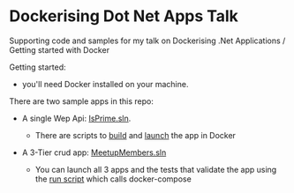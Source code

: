 # Dockerising Dot Net Apps Talk

Supporting code and samples for my talk on Dockerising .Net Applications / Getting started with Docker

Getting started:

* you'll need Docker installed on your machine.

There are two sample apps in this repo:

* A single Wep Api: [IsPrime.sln](./SingleAppDemo/IsPrime.sln). 
    * There are scripts to [build](./SingleAppDemo/build.sh) and [launch](./SingleAppDemo/launch.sh) the app in Docker


* A 3-Tier crud app: [MeetupMembers.sln](./MultiAppDemo/MeetupMembers.sln) 
    * You can launch all 3 apps and the tests that validate the app using the [run script](./MultiAppDemo/run.sh) which calls docker-compose
    